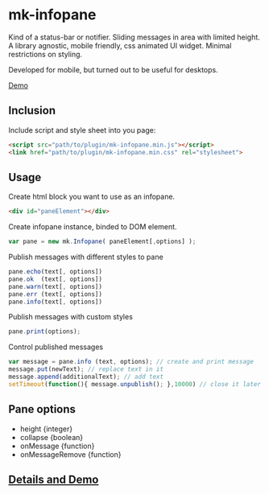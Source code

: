mk-infopane
===============

Kind of a status-bar or notifier.
Sliding messages in area with limited height.
A library agnostic, mobile friendly, css animated UI widget.
Minimal restrictions on styling.

Developed for mobile, but turned out to be useful for desktops.

[Demo](http://mkant.ru/mink-js/mk-infopane)

Inclusion
------------

Include script and style sheet into you page:
```HTML
<script src="path/to/plugin/mk-infopane.min.js"></script>
<link href="path/to/plugin/mk-infopane.min.css" rel="stylesheet">
```

Usage
-----------
Create html block you want to use as an infopane.
```HTML
<div id="paneElement"></div>
```

Create infopane instance, binded to DOM element.
```JavaScript
var pane = new mk.Infopane( paneElement[,options] );
```

Publish messages with different styles to pane
```JavaScript
pane.echo(text[, options])
pane.ok  (text[, options])
pane.warn(text[, options])
pane.err (text[, options])
pane.info(text[, options])
```

Publish messages with custom styles
```JavaScript
pane.print(options);
```

Control published messages
```JavaScript
var message = pane.info (text, options); // create and print message
message.put(newText); // replace text in it
message.append(additionalText); // add text
setTimeout(function(){ message.unpublish(); },10000) // close it later
```

Pane options
------------
* height {integer}
* collapse {boolean}
* onMessage {function}
* onMessageRemove {function}


[Details and Demo](http://mkant.ru/mink-js/mk-infopane)
--------------------------------------------------------